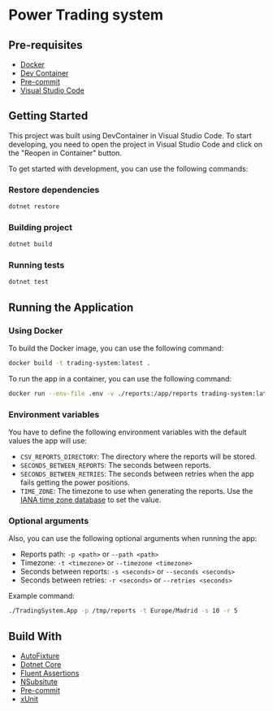 # Power Trading system

## Pre-requisites

- [Docker][docker]
- [Dev Container][devcontainer]
- [Pre-commit][pre-commit]
- [Visual Studio Code][vscode]

## Getting Started

This project was built using DevContainer in Visual Studio Code. To start developing, you need to open the project in Visual Studio Code and click on the "Reopen in Container" button.

To get started with development, you can use the following commands:

### Restore dependencies

```bash
dotnet restore
```

### Building project

```bash
dotnet build
```

### Running tests

```bash
dotnet test
```

## Running the Application

### Using Docker

To build the Docker image, you can use the following command:

```bash
docker build -t trading-system:latest .
```

To run the app in a container, you can use the following command:

```bash
docker run --env-file .env -v ./reports:/app/reports trading-system:latest
```

### Environment variables

You have to define the following environment variables with the default values the app will use:

- `CSV_REPORTS_DIRECTORY`: The directory where the reports will be stored.
- `SECONDS_BETWEEN_REPORTS`: The seconds between reports.
- `SECONDS_BETWEEN_RETRIES`: The seconds between retries when the app fails getting the power positions.
- `TIME_ZONE`: The timezone to use when generating the reports. Use the [IANA time zone database][timezones] to set the value.

### Optional arguments

Also, you can use the following optional arguments when running the app:

- Reports path: `-p <path>` or `--path <path>`
- Timezone: `-t <timezone>` or `--timezone <timezone>`
- Seconds between reports: `-s <seconds>` or `--seconds <seconds>`
- Seconds between retries: `-r <seconds>` or `--retries <seconds>`

Example command:

```bash
./TradingSystem.App -p /tmp/reports -t Europe/Madrid -s 10 -r 5
```

## Build With

- [AutoFixture][auto-fixture]
- [Dotnet Core][dotnet]
- [Fluent Assertions][fluent-assertions]
- [NSubsitute][nsubstitute]
- [Pre-commit][pre-commit]
- [xUnit][xunit]

[auto-fixture]: https://github.com/AutoFixture/AutoFixture
[devcontainer]: https://code.visualstudio.com/docs/remote/containers
[docker]: https://www.docker.com/
[dotnet]: https://dotnet.microsoft.com/download
[fluent-assertions]: https://github.com/fluentassertions/fluentassertions
[nsubstitute]: https://nsubstitute.github.io/
[pre-commit]: https://pre-commit.com/
[timezones]: https://en.wikipedia.org/wiki/List_of_tz_database_time_zones
[vscode]: https://code.visualstudio.com/
[xunit]: https://xunit.net/

